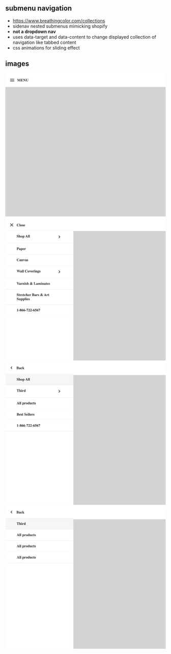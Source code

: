 ## submenu navigation
- https://www.breathingcolor.com/collections
- sidenav nested submenus mimicking shopify
- **not a dropdown nav**
- uses data-target and data-content to change displayed collection of navigation like tabbed content
- css animations for sliding effect


## images
![closed](./assets/closed.png)
![first](./assets/first.png)
![second](./assets/second.png)
![third](./assets/third.png)

